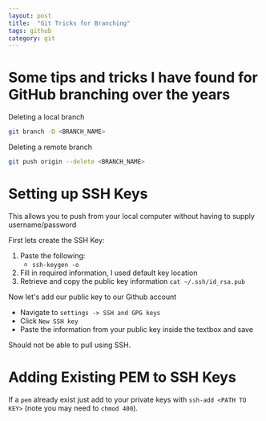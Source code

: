 ```yaml
---
layout: post
title:  "Git Tricks for Branching"
tags: github
category: git
---
```


# Some tips and tricks I have found for GitHub branching over the years

Deleting a local branch
```bash
git branch -D <BRANCH_NAME>
```

Deleting a remote branch
```bash
git push origin --delete <BRANCH_NAME>
```

# Setting up SSH Keys

This allows you to push from your local computer without having to supply username/password

First lets create the SSH Key:

1. Paste the following:
    * `ssh-keygen -o`
2. Fill in required information, I used default key location
3. Retrieve and copy the public key information `cat ~/.ssh/id_rsa.pub`


Now let's add our public key to our Github account
* Navigate to `settings -> SSH and GPG keys`
* Click `New SSH key`
* Paste the information from your public key inside the textbox and save

Should not be able to pull using SSH.

# Adding Existing PEM to SSH Keys

If a `pem` already exist just add to your private keys with `ssh-add <PATH TO KEY>` (note you may need to `chmod 400`).
